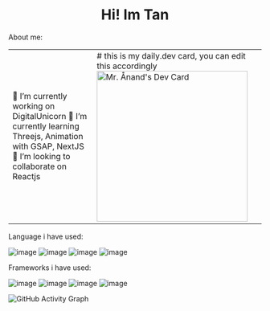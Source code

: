 <h1 align='center'>Hi! Im Tan</h1>

About me:

<table>
 <tr>
   <td valign="center">
     🔭 I’m currently working on DigitalUnicorn
     🌱 I’m currently learning Threejs, Animation with GSAP, NextJS 
     👯 I’m looking to collaborate on Reactjs
   <td >
 # this is my daily.dev card, you can edit this accordingly
     <a href="https://app.daily.dev/Astrodevil"><img src="https://api.daily.dev/devcards/81fef2c2311f4739a063dbde61b40fe2.png?r=1fr" width="300" alt="Mr. Ånand's Dev Card"/></a>
   </td>

 </tr>
</table>
<!-- 
[![image](https://img.shields.io/badge/LinkedIn-0077B5?style=for-the-badge&logo=linkedin&logoColor=white)](https://www.linkedin.com/in/l%C6%B0%C6%A1ng-q%C3%BAy-t%C3%A2n-91833719a/) [![image](https://img.shields.io/badge/Facebook-1877F2?style=for-the-badge&logo=facebook&logoColor=white)](https://www.facebook.com/luongquytan1999) -->

Language i have used:

![image](https://img.shields.io/badge/HTML5-E34F26?style=for-the-badge&logo=html5&logoColor=white)
![image](https://img.shields.io/badge/CSS3-1572B6?style=for-the-badge&logo=css3&logoColor=white)
![image](https://img.shields.io/badge/JavaScript-323330?style=for-the-badge&logo=javascript&logoColor=F7DF1E)
![image](https://img.shields.io/badge/TypeScript-007ACC?style=for-the-badge&logo=typescript&logoColor=white) 

Frameworks i have used:

![image](https://img.shields.io/badge/React-20232A?style=for-the-badge&logo=react&logoColor=61DAFB)
![image](https://img.shields.io/badge/Redux-593D88?style=for-the-badge&logo=redux&logoColor=white)
![image](https://img.shields.io/badge/Ant%20Design-1890FF?style=for-the-badge&logo=antdesign&logoColor=white)
![image](https://img.shields.io/badge/next.js-000000?style=for-the-badge&logo=nextdotjs&logoColor=white)

<!-- 
 - 🤔 I’m looking for help with 
- 💬 Ask me about ...
- 📫 How to reach me: ...
- 😄 Pronouns: ...
- ⚡ Fun fact: ...
-->
![GitHub Activity Graph](https://activity-graph.herokuapp.com/graph?username=LuongQuyTan1999&theme=dracula&hide_border=true)
